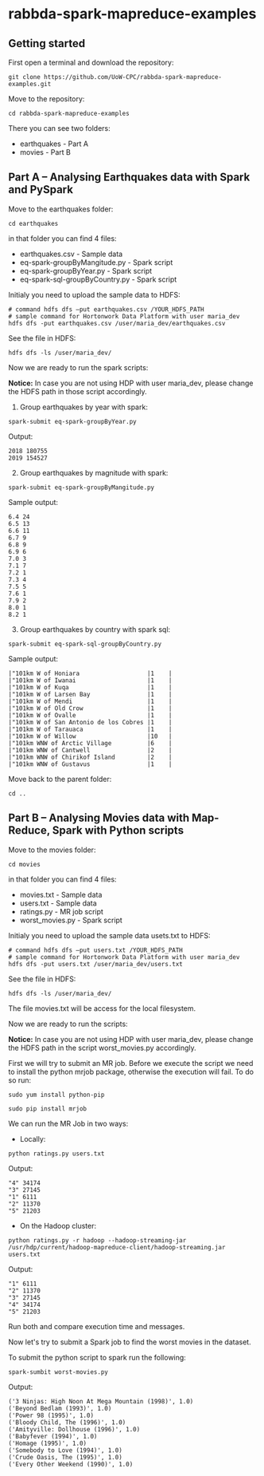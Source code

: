 # rabbda-spark-mapreduce-examples

## Getting started

First open a terminal and download the repository:
```
git clone https://github.com/UoW-CPC/rabbda-spark-mapreduce-examples.git
```
Move to the repository:
```
cd rabbda-spark-mapreduce-examples
```
There you can see two folders:
* earthquakes - Part A
* movies - Part B

## Part A – Analysing Earthquakes data with Spark and PySpark

Move to the earthquakes folder:
```
cd earthquakes
```
in that folder you can find 4 files:
* earthquakes.csv - Sample data
* eq-spark-groupByMangitude.py - Spark script
* eq-spark-groupByYear.py - Spark script
* eq-spark-sql-groupByCountry.py - Spark script

Initialy you need to upload the sample data to HDFS:
```
# command hdfs dfs –put earthquakes.csv /YOUR_HDFS_PATH
# sample command for Hortonwork Data Platform with user maria_dev
hdfs dfs -put earthquakes.csv /user/maria_dev/earthquakes.csv
```

See the file in HDFS:
```
hdfs dfs -ls /user/maria_dev/
```

Now we are ready to run the spark scripts:

__Notice:__ In case you are not using HDP with user maria_dev, please change the HDFS path in those script accordingly.

1.	Group earthquakes by year with spark:
```
spark-submit eq-spark-groupByYear.py
```
Output:
```
2018 180755
2019 154527
```
2.	Group earthquakes by magnitude with spark:
```
spark-submit eq-spark-groupByMangitude.py
```
Sample output:
```
6.4 24
6.5 13
6.6 11
6.7 9
6.8 9
6.9 6
7.0 3
7.1 7
7.2 1
7.3 4
7.5 5
7.6 1
7.9 2
8.0 1
8.2 1
```
3.	Group earthquakes by country with spark sql:
```
spark-submit eq-spark-sql-groupByCountry.py
```

Sample output:
```
|"101km W of Honiara                   |1    |
|"101km W of Iwanai                    |1    |
|"101km W of Kuqa                      |1    |
|"101km W of Larsen Bay                |1    |
|"101km W of Mendi                     |1    |
|"101km W of Old Crow                  |1    |
|"101km W of Ovalle                    |1    |
|"101km W of San Antonio de los Cobres |1    |
|"101km W of Tarauaca                  |1    |
|"101km W of Willow                    |10   |
|"101km WNW of Arctic Village          |6    |
|"101km WNW of Cantwell                |2    |
|"101km WNW of Chirikof Island         |2    |
|"101km WNW of Gustavus                |1    |
```

Move back to the parent folder:
```
cd ..
```

## Part B – Analysing Movies data with Map-Reduce, Spark with Python scripts

Move to the movies folder:
```
cd movies
```
in that folder you can find 4 files:
* movies.txt - Sample data
* users.txt - Sample data
* ratings.py - MR job script
* worst_movies.py - Spark script

Initialy you need to upload the sample data usets.txt to HDFS:
```
# command hdfs dfs –put users.txt /YOUR_HDFS_PATH
# sample command for Hortonwork Data Platform with user maria_dev
hdfs dfs -put users.txt /user/maria_dev/users.txt
```

See the file in HDFS:
```
hdfs dfs -ls /user/maria_dev/
```

The file movies.txt will be access for the local filesystem.

Now we are ready to run the scripts:

__Notice:__ In case you are not using HDP with user maria_dev, please change the HDFS path in the script worst_movies.py accordingly.

First we will try to submit an MR job.
Before we execute the script we need to install the python mrjob package, otherwise the execution will fail.
To do so run:
```
sudo yum install python-pip
```
```
sudo pip install mrjob
```

We can run the MR Job in two ways:
* Locally:
```
python ratings.py users.txt
```
Output:
```
"4"	34174
"3"	27145
"1"	6111
"2"	11370
"5"	21203
````

* On the Hadoop cluster:
```
python ratings.py -r hadoop --hadoop-streaming-jar /usr/hdp/current/hadoop-mapreduce-client/hadoop-streaming.jar users.txt
```
Output:
```
"1"	6111
"2"	11370
"3"	27145
"4"	34174
"5"	21203
````

Run both and compare execution time and messages.


Now let's try to submit a Spark job to find the worst movies in the dataset.

To submit the python script to spark run the following:
```
spark-sumbit worst-movies.py
```
Output:
```
('3 Ninjas: High Noon At Mega Mountain (1998)', 1.0)
('Beyond Bedlam (1993)', 1.0)
('Power 98 (1995)', 1.0)
('Bloody Child, The (1996)', 1.0)
('Amityville: Dollhouse (1996)', 1.0)
('Babyfever (1994)', 1.0)
('Homage (1995)', 1.0)
('Somebody to Love (1994)', 1.0)
('Crude Oasis, The (1995)', 1.0)
('Every Other Weekend (1990)', 1.0)
```




